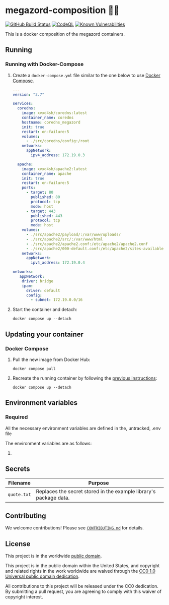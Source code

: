 # megazord-composition :dragon_face:🐳 #

[![GitHub Build Status](https://github.com/xvxd4sh/megazord-composition/workflows/build/badge.svg)](https://github.com/xvxd4sh/megazord-composition/actions/workflows/build.yml)
[![CodeQL](https://github.com/xvxd4sh/megazord-composition/workflows/CodeQL/badge.svg)](https://github.com/xvxd4sh/megazord-composition/actions/workflows/codeql-analysis.yml)
[![Known Vulnerabilities](https://snyk.io/test/github/xvxd4sh/megazord-composition/badge.svg)](https://snyk.io/test/github/xvxd4sh/megazord-composition)

This is a docker composition of the megazord containers.

## Running ##

### Running with Docker-Compose ###

1. Create a `docker-compose.yml` file similar to the one below to use [Docker Compose](https://docs.docker.com/compose/).

    ```yaml
    ---
    version: "3.7"

    services:
      coredns:
        image: xvxd4sh/coredns:latest
        container_name: coredns
        hostname: coredns_megazord
        init: true
        restart: on-failure:5
        volumes:
          - ./src/coredns/config:/root
        networks:
          appNetwork:
            ipv4_address: 172.19.0.3

      apache:
        image: xvxd4sh/apache2:latest
        container_name: apache
        init: true
        restart: on-failure:5
        ports:
          - target: 80
            published: 80
            protocol: tcp
            mode: host
          - target: 443
            published: 443
            protocol: tcp
            mode: host
        volumes:
          - ./src/apache2/payload/:/var/www/uploads/
          - ./src/apache2/src/:/var/www/html
          - ./src/apache2/apache2.conf:/etc/apache2/apache2.conf
          - ./src/apache2/000-default.conf:/etc/apache2/sites-available/000-default.conf
        networks:
          appNetwork:
            ipv4_address: 172.19.0.4

    networks:
       appNetwork:
        driver: bridge
        ipam:
          driver: default
          config:
            - subnet: 172.19.0.0/16
    ```

1. Start the container and detach:

    ```console
    docker compose up --detach
    ```
<!--
## Using secrets with your container ##

This container also supports passing sensitive values via [Docker
secrets](https://docs.docker.com/engine/swarm/secrets/).  Passing sensitive
values like your credentials can be more secure using secrets than using
environment variables.  See the
[secrets](#secrets) section below for a table of all supported secret files.

1. To use secrets, create a `quote.txt` file containing the values you want set:

    ```text
    Better lock it in your pocket.
    ```

1. Then add the secret to your `docker-compose.yml` file:

    ```yaml
    ---
    version: "3.7"

    secrets:
      quote_txt:
        file: quote.txt

    services:
      example:
        image: cisagov/example:0.0.1
        volumes:
          - type: bind
            source: <your_log_dir>
            target: /var/log
        environment:
          - ECHO_MESSAGE="Hello from docker compose"
        ports:
          - target: 8080
            published: 8080
            protocol: tcp
        secrets:
          - source: quote_txt
            target: quote.txt
    ```
-->
## Updating your container ##

### Docker Compose ###

1. Pull the new image from Docker Hub:

    ```console
    docker compose pull
    ```

1. Recreate the running container by following the [previous instructions](#running-with-docker-compose):

    ```console
    docker compose up --detach
    ```
<!--
### Docker ###

1. Stop the running container:

    ```console
    docker stop <container_id>
    ```

1. Pull the new image:

    ```console
    docker pull cisagov/example:0.0.1
    ```

1. Recreate and run the container by following the [previous instructions](#running-with-docker).
-->
<!--
## Image tags ##

The images of this container are tagged with [semantic
versions](https://semver.org) of the underlying example project that they
containerize.  It is recommended that most users use a version tag (e.g.
`:0.0.1`).

| Image:tag | Description |
|-----------|-------------|
|`cisagov/example:1.2.3`| An exact release version. |
|`cisagov/example:1.2`| The most recent release matching the major and minor version numbers. |
|`cisagov/example:1`| The most recent release matching the major version number. |
|`cisagov/example:edge` | The most recent image built from a merge into the `develop` branch of this repository. |
|`cisagov/example:nightly` | A nightly build of the `develop` branch of this repository. |
|`cisagov/example:latest`| The most recent release image pushed to a container registry.  Pulling an image using the `:latest` tag [should be avoided.](https://vsupalov.com/docker-latest-tag/) |

See the [tags tab](https://hub.docker.com/r/cisagov/example/tags) on Docker
Hub for a list of all the supported tags.

## Volumes ##

| Mount point | Purpose        |
|-------------|----------------|
| `/var/log`  |  Log storage   |

## Ports ##

The following ports are exposed by this container:

| Port | Purpose        |
|------|----------------|
| 8080 | Example only; nothing is actually listening on the port |

The sample [Docker composition](docker-compose.yml) publishes the
exposed port at 8080.
-->
## Environment variables ##

### Required ###

All the necessary environment variables are defined in the, untracked, .env file

The environment variables are as follows:

1)

<!--
| Name  | Purpose | Default |
|-------|---------|---------|
| `REQUIRED_VARIABLE` | Describe its purpose. | `null` |
-->
 <!--
### Optional ###

| Name  | Purpose | Default |
|-------|---------|---------|
| `ECHO_MESSAGE` | Sets the message echoed by this container.  | `Hello World from Dockerfile` |
-->
## Secrets ##

| Filename     | Purpose |
|--------------|---------|
| `quote.txt` | Replaces the secret stored in the example library's package data. |
<!--
## Building from source ##

Build the image locally using this git repository as the [build context](https://docs.docker.com/engine/reference/commandline/build/#git-repositories):

```console
docker build \
  --build-arg VERSION=0.0.1 \
  --tag cisagov/example:0.0.1 \
  https://github.com/cisagov/example.git#develop
```
-->
<!--
## Cross-platform builds ##

To create images that are compatible with other platforms, you can use the
[`buildx`](https://docs.docker.com/buildx/working-with-buildx/) feature of
Docker:

1. Copy the project to your machine using the `Code` button above
   or the command line:

    ```console
    git clone https://github.com/cisagov/example.git
    cd example
    ```

1. Create the `Dockerfile-x` file with `buildx` platform support:

    ```console
    ./buildx-dockerfile.sh
    ```

1. Build the image using `buildx`:

    ```console
    docker buildx build \
      --file Dockerfile-x \
      --platform linux/amd64 \
      --build-arg VERSION=0.0.1 \
      --output type=docker \
      --tag cisagov/example:0.0.1 .
    ```

## New repositories from a skeleton ##

Please see our [Project Setup guide](https://github.com/cisagov/development-guide/tree/develop/project_setup)
for step-by-step instructions on how to start a new repository from
a skeleton. This will save you time and effort when configuring a
new repository!
-->
## Contributing ##

We welcome contributions!  Please see [`CONTRIBUTING.md`](CONTRIBUTING.md) for
details.

## License ##

This project is in the worldwide [public domain](LICENSE).

This project is in the public domain within the United States, and
copyright and related rights in the work worldwide are waived through
the [CC0 1.0 Universal public domain
dedication](https://creativecommons.org/publicdomain/zero/1.0/).

All contributions to this project will be released under the CC0
dedication. By submitting a pull request, you are agreeing to comply
with this waiver of copyright interest.
